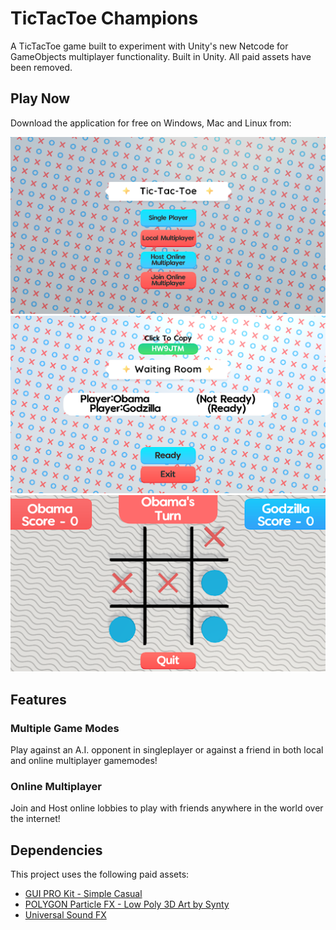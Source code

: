 # TicTacToe Champions
A TicTacToe game built to experiment with Unity's new Netcode for GameObjects multiplayer functionality. Built in Unity. All paid assets have been removed.

## Play Now

Download the application for free on Windows, Mac and Linux from: 

<p align="center">
  <img src="1.png" />
  <img src="2.png" />
  <img src="3.png" />
</p>

## Features

### Multiple Game Modes

Play against an A.I. opponent in singleplayer or against a friend in both local and online multiplayer gamemodes!

### Online Multiplayer

Join and Host online lobbies to play with friends anywhere in the world over the internet!

## Dependencies

This project uses the following paid assets:

- [GUI PRO Kit - Simple Casual](https://assetstore.unity.com/packages/2d/gui/icons/gui-pro-kit-simple-casual-203399)
- [POLYGON Particle FX - Low Poly 3D Art by Synty](https://assetstore.unity.com/packages/vfx/particles/polygon-particle-fx-low-poly-3d-art-by-synty-168372)
- [Universal Sound FX](https://assetstore.unity.com/packages/audio/sound-fx/universal-sound-fx-17256)
